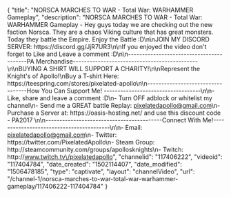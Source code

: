 {
    "title": "NORSCA MARCHES TO WAR - Total War: WARHAMMER Gameplay",
    "description": "NORSCA MARCHES TO WAR - Total War: WARHAMMER Gameplay - Hey guys today we are checking out the new faction Norsca.  They are a chaos Viking culture that has great monsters.  Today they battle the Empire. Enjoy the Battle :D\n\nJOIN MY DISCORD SERVER: https:\/\/discord.gg\/JjR7UR3\n\nIf you enjoyed the video don't forget to Like and Leave a comment :D\n\n-----------------------------------------PA Merchandise---------------------------------------------\n\nBUYING A SHIRT WILL SUPPORT A CHARITY!\n\nRepresent the Knight's of Apollo!\nBuy a T-shirt Here: https:\/\/teespring.com\/stores\/pixelated-apollo\n\n----------------------------------How You Can Support Me! -----------------------------------\n\n- Like, share and leave a comment :D\n- Turn OFF adblock or whitelist my channel\n- Send me a GREAT battle Replay: pixelatedapollo@gmail.com\n- Purchase a Server at: https:\/\/oasis-hosting.net\/ and use this discount code - PA2017 \n\n------------------------------------------Connect With Me!-----------------------------------------\n\n- Email: pixelatedapollo@gmail.com\n- Twitter: https:\/\/twitter.com\/PixelatedApollo\n- Steam Group:  http:\/\/steamcommunity.com\/groups\/apollosknights\n- Twitch: http:\/\/www.twitch.tv\/pixelatedapollo",
    "channelid": "117406222",
    "videoid": "117404784",
    "date_created": "1502114407",
    "date_modified": "1506478185",
    "type": "captivate",
    "layout": "channelVideo",
    "url": "\/channel-1\/norsca-marches-to-war-total-war-warhammer-gameplay\/117406222-117404784"
}